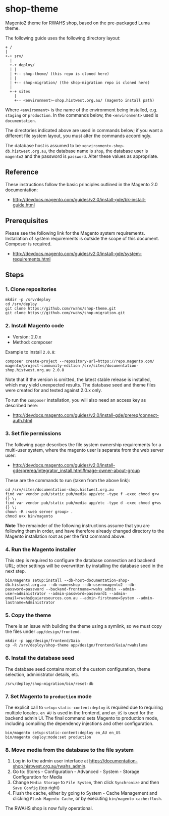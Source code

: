 # shop-theme

Magento2 theme for RWAHS shop, based on the pre-packaged Luma theme.

The following guide uses the following directory layout:

```
+ /
|
+-+ srv/
  |
  +-+ deploy/
  | |
  | +-- shop-theme/ (this repo is cloned here)
  | |
  | +-- shop-migration/ (the shop-migration repo is cloned here)
  |
  +-+ sites
    |
    +-- <environment>-shop.histwest.org.au/ (magento install path)
```

Where `<environment>` is the name of the environment being installed, e.g. `staging` or `production`.  In the commands 
below, the `<environment>` used is `documentation`.

The directories indicated above are used in commands below; if you want a different file system layout, you must alter 
the commands accordingly.

The database host is assumed to be `<environment>-shop-db.histwest.org.au`, the database name is `shop`, the database 
user is `magento2` and the password is `password`.  Alter these values as appropriate.

## Reference

These instructions follow the basic principles outlined in the Magento 2.0 documentation:

* http://devdocs.magento.com/guides/v2.0/install-gde/bk-install-guide.html

## Prerequisites

Please see the following link for the Magento system requirements.  Installation of system requirements is outside the
scope of this document.  Composer is required.

* http://devdocs.magento.com/guides/v2.0/install-gde/system-requirements.html

## Steps

### 1. Clone repositories

```
mkdir -p /srv/deploy
cd /srv/deploy
git clone https://github.com/rwahs/shop-theme.git
git clone https://github.com/rwahs/shop-migration.git
```

### 2. Install Magento code

* Version: 2.0.x
* Method: composer

Example to install `2.0.8`:

```
composer create-project --repository-url=https://repo.magento.com/ magento/project-community-edition /srv/sites/documentation-shop.histwest.org.au 2.0.8
```

Note that if the version is omitted, the latest stable release is installed, which may yield unexpected results.  The 
database seed and theme files were created for and tested against 2.0.x only.

To run the `composer` installation, you will also need an access key as described here:
 
* http://devdocs.magento.com/guides/v2.0/install-gde/prereq/connect-auth.html

### 3. Set file permissions

The following page describes the file system ownership requirements for a multi-user system, where the magento user is
separate from the web server user:

* http://devdocs.magento.com/guides/v2.0/install-gde/prereq/integrator_install.html#mage-owner-about-group

These are the commands to run (taken from the above link):

```
cd /srv/sites/documentation-shop.histwest.org.au
find var vendor pub/static pub/media app/etc -type f -exec chmod g+w {} \;
find var vendor pub/static pub/media app/etc -type d -exec chmod g+ws {} \;
chown -R :<web server group> .
chmod u+x bin/magento
```

**Note** The remainder of the following instructions assume that you are following them in order, and have therefore 
already changed directory to the Magento installation root as per the first command above.

### 4. Run the Magento installer

This step is required to configure the database connection and backend URL; other settings will be overwritten by 
installing the database seed in the next step.

```
bin/magento setup:install --db-host=documentation-shop-db.histwest.org.au --db-name=shop --db-user=magento2 --db-password=password --backend-frontname=rwahs_admin --admin-user=administrator --admin-password=password1 --admin-email=rwahs@gaiaresources.com.au --admin-firstname=System --admin-lastname=Administrator 
```

### 5. Copy the theme

There is an issue with building the theme using a symlink, so we must copy the files under `app/design/frontend`.

```
mkdir -p app/design/frontend/Gaia
cp -R /srv/deploy/shop-theme app/design/frontend/Gaia/rwahsluma
```

### 6. Install the database seed

The database seed contains most of the custom configuration, theme selection, administrator details, etc.

```
/srv/deploy/shop-migration/bin/reset-db
```

### 7. Set Magento to `production` mode

The explicit call to `setup:static-content:deploy` is required due to requiring multiple locales.  `en_AU` is used in
the frontend, and `en_US` is used for the backend admin UI.  The final command sets Magento to production mode, 
including compiling the dependency injections and other configuration.

```
bin/magento setup:static-content:deploy en_AU en_US
bin/magento deploy:mode:set production
```

### 8. Move media from the database to the file system

1. Log in to the admin user interface at https://documentation-shop.histwest.org.au/rwahs_admin.
2. Go to: Stores - Configuration - Advanced - System - Storage Configuration for Media
3. Change `Media Storage` to `File System`, then click `Synchronize` and then `Save Config` (top right)
4. Flush the cache, either by going to System - Cache Management and clicking `Flush Magento Cache`, or by executing 
   `bin/magento cache:flush`.

The RWAHS shop is now fully operational.
